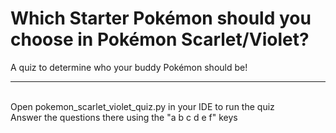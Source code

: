 
Which Starter Pokémon should you choose in Pokémon Scarlet/Violet?
===
A quiz to determine who your buddy Pokémon should be!
___
\
Open pokemon_scarlet_violet_quiz.py in your IDE to run the quiz<br>
Answer the questions there using the "a b c d e f" keys
